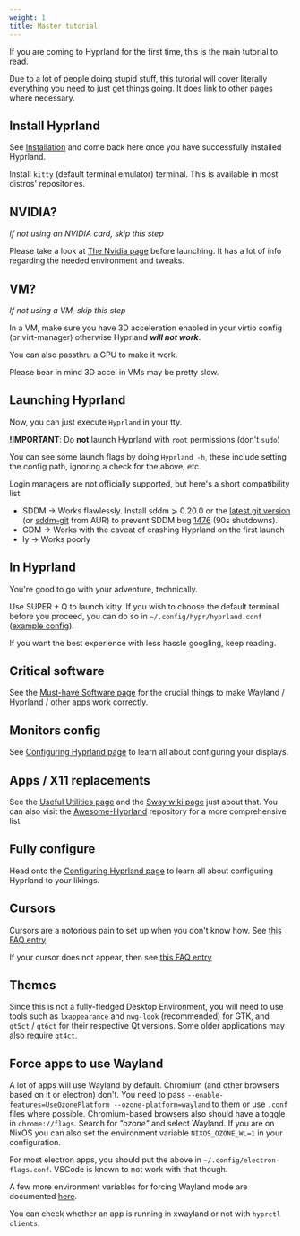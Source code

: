```yaml
---
weight: 1
title: Master tutorial
---
```


If you are coming to Hyprland for the first time, this is the main tutorial to
read.

Due to a lot of people doing stupid stuff, this tutorial will cover literally
everything you need to just get things going. It does link to other pages where
necessary.

## Install Hyprland

See [Installation](../Installation) and come back here once you have
successfully installed Hyprland.

Install `kitty` (default terminal emulator) terminal. This is available in most
distros' repositories.

## NVIDIA?

_If not using an NVIDIA card, skip this step_

Please take a look at [The Nvidia page](../../Nvidia) before launching. It has a
lot of info regarding the needed environment and tweaks.

## VM?

_If not using a VM, skip this step_

In a VM, make sure you have 3D acceleration enabled in your virtio config (or
virt-manager) otherwise Hyprland _**will not work**_.

You can also passthru a GPU to make it work.

Please bear in mind 3D accel in VMs may be pretty slow.

## Launching Hyprland

Now, you can just execute `Hyprland` in your tty.

**!IMPORTANT**: Do **not** launch Hyprland with `root` permissions (don't
`sudo`)

You can see some launch flags by doing `Hyprland -h`, these include setting the
config path, ignoring a check for the above, etc.

Login managers are not officially supported, but here's a short compatibility
list:

- SDDM → Works flawlessly. Install sddm ⩾ 0.20.0 or the
  [latest git version](https://github.com/sddm/sddm) (or
  [sddm-git](https://aur.archlinux.org/packages/sddm-git) from AUR) to prevent
  SDDM bug [1476](https://github.com/sddm/sddm/issues/1476) (90s shutdowns).
- GDM → Works with the caveat of crashing Hyprland on the first launch
- ly → Works poorly

## In Hyprland

You're good to go with your adventure, technically.

Use <key>SUPER</key> + <key>Q</key> to launch kitty. If you wish to choose the
default terminal before you proceed, you can do so in
`~/.config/hypr/hyprland.conf`
([example config](https://github.com/hyprwm/Hyprland/blob/main/example/hyprland.conf)).

If you want the best experience with less hassle googling, keep reading.

## Critical software

See the [Must-have Software page](../../Useful-Utilities/Must-have) for the
crucial things to make Wayland / Hyprland / other apps work correctly.

## Monitors config

See [Configuring Hyprland page](../../Configuring/Monitors) to learn all about
configuring your displays.

## Apps / X11 replacements

See the [Useful Utilities page](../../Useful-Utilities) and the
[Sway wiki page](https://github.com/swaywm/sway/wiki/Useful-add-ons-for-sway)
just about that. You can also visit the
[Awesome-Hyprland](https://github.com/hyprland-community/awesome-hyprland)
repository for a more comprehensive list.

## Fully configure

Head onto the
[Configuring Hyprland page](../../Configuring/Configuring-Hyprland) to learn all
about configuring Hyprland to your likings.

## Cursors

Cursors are a notorious pain to set up when you don't know how. See
[this FAQ entry](../../FAQ#how-do-i-change-me-mouse-cursor)

If your cursor does not appear, then see
[this FAQ entry](../../FAQ#me-cursor-no-render)

## Themes

Since this is not a fully-fledged Desktop Environment, you will need to use tools
such as `lxappearance` and `nwg-look` (recommended) for GTK, and `qt5ct` /
`qt6ct` for their respective Qt versions. Some older applications may also
require `qt4ct`.

## Force apps to use Wayland

A lot of apps will use Wayland by default. Chromium (and other browsers based on
it or electron) don't. You need to pass
`--enable-features=UseOzonePlatform --ozone-platform=wayland` to them or use
`.conf` files where possible. Chromium-based browsers also should have a toggle
in `chrome://flags`. Search for _"ozone"_ and select Wayland. If you are on NixOS
you can also set the environment variable `NIXOS_OZONE_WL=1` in your configuration.

For most electron apps, you should put the above in
`~/.config/electron-flags.conf`. VSCode is known to not work with that though.

A few more environment variables for forcing Wayland mode are documented
[here](../../Configuring/Environment-variables).

You can check whether an app is running in xwayland or not with
`hyprctl clients`.
